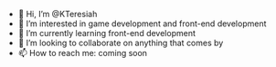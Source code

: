 - 👋 Hi, I’m @KTeresiah
- 👀 I’m interested in game development and front-end development
- 🌱 I’m currently learning front-end development
- 💞️ I’m looking to collaborate on anything that comes by
- 📫 How to reach me: coming soon 

<!---
KTeresiah/KTeresiah is a ✨ special ✨ repository because its `README.md` (this file) appears on your GitHub profile.
You can click the Preview link to take a look at your changes.
--->
